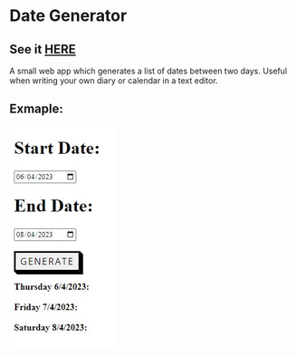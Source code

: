 # Date Generator

## See it [HERE](https://acdates.artomweb.com)

A small web app which generates a list of dates between two days. Useful when writing your own diary or calendar in a text editor.

## Exmaple:

![dateGen](dateGenDemo.JPG)
